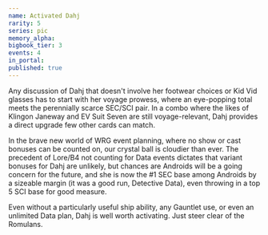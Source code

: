 ```yaml
---
name: Activated Dahj
rarity: 5
series: pic
memory_alpha:
bigbook_tier: 3
events: 4
in_portal:
published: true
---
```


Any discussion of Dahj that doesn't involve her footwear choices or Kid Vid glasses has to start with her voyage prowess, where an eye-popping total meets the perennially scarce SEC/SCI pair. In a combo where the likes of Klingon Janeway and EV Suit Seven are still voyage-relevant, Dahj provides a direct upgrade few other cards can match.

In the brave new world of WRG event planning, where no show or cast bonuses can be counted on, our crystal ball is cloudier than ever. The precedent of Lore/B4 not counting for Data events dictates that variant bonuses for Dahj are unlikely, but chances are Androids will be a going concern for the future, and she is now the #1 SEC base among Androids by a sizeable margin (it was a good run, Detective Data), even throwing in a top 5 SCI base for good measure.

Even without a particularly useful ship ability, any Gauntlet use, or even an unlimited Data plan, Dahj is well worth activating. Just steer clear of the Romulans.
